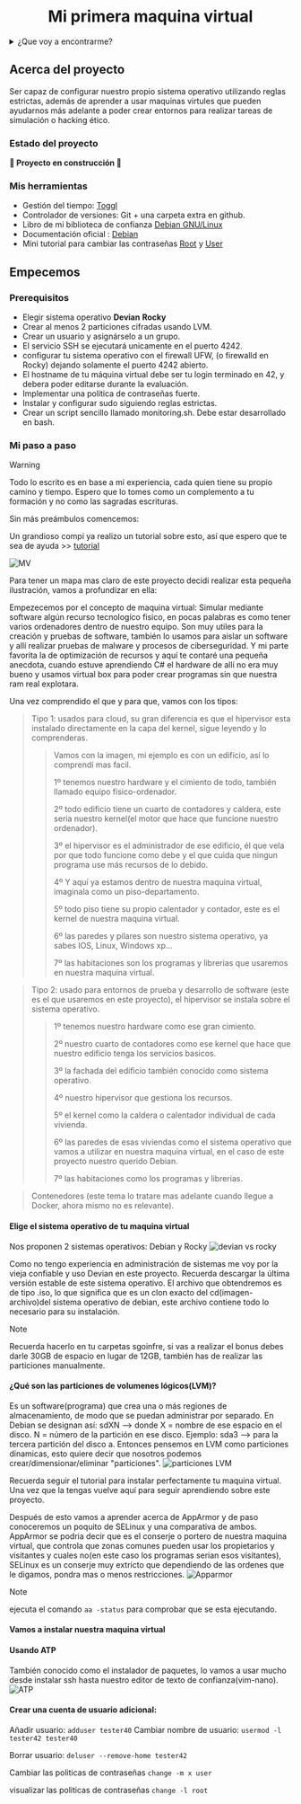 <h1 align="center"> Mi primera maquina virtual </h1>

<details>
  <summary>¿Que voy a encontrarme?</summary>
  <ol>
    <li>
      <a href="#Acerca-del-proyecto">Acerca del proyecto</a>
      <ul>
        <li><a href="#estado-del-proyecto">Estado del proyecto</a></li>
        <li><a href="#Mis-herramientas">Mis herramientas</a></li>
      </ul>
    </li>
    <li>
      <a href="#Empecemos">Empecemos</a>
      <ul>
        <li><a href="#prerequisitos">Prerequisitos</a></li>
        <li><a href="#Mi-paso-a-paso">Mi paso a paso</a></li>
      </ul>
    </li>
    <li><a href="#Pongamoslo-a-prueba">Pongamoslo a prueba</a></li>
    <li><a href="#roadmap">Roadmap</a></li>
  </ol>
</details>

## Acerca del proyecto

Ser capaz de configurar nuestro propio sistema operativo utilizando reglas estrictas, además de aprender a usar maquinas virtules que pueden ayudarnos más adelante
a poder crear entornos para realizar tareas de simulación o hacking ético.

### Estado del proyecto
**:construction: Proyecto en construcción :construction:**

### Mis herramientas

* Gestión del tiempo: [Toggl](https://chrome.google.com/webstore/detail/toggl-track-productivity/oejgccbfbmkkpaidnkphaiaecficdnfn)
* Controlador de versiones: Git + una carpeta extra en github.
* Libro de mi biblioteca de confianza [Debian GNU/Linux](https://www.llibrerialagralla.cat/llibre-tecnic/454097-debian-gnulinux-guia-practica.html)
* Documentación oficial : [Debian](https://www.debian.org/doc/manuals/debian-reference/debian-reference.es.pdf)
* Mini tutorial para cambiar las contraseñas [Root](https://www.hostinger.es/tutoriales/cambiar-contrasena-linux) y [User](https://nordpass.com/es/blog/how-to-change-password-linux/)

## Empecemos

### Prerequisitos
* Elegir sistema operativo **Devian** **Rocky**
* Crear al menos 2 particiones cifradas usando LVM.
* Crear un usuario y asignárselo a un grupo.
* El servicio SSH se ejecutará unicamente en el puerto 4242.
* configurar tu sistema operativo con el firewall UFW, (o firewalld en Rocky) dejando solamente el puerto 4242 abierto.
* El hostname de tu máquina virtual debe ser tu login terminado en 42, y debera poder editarse durante la evaluación.
* Implementar una política de contraseñas fuerte.
* Instalar y configurar sudo siguiendo reglas estrictas.
* Crear un script sencillo llamado monitoring.sh. Debe estar desarrollado en bash.

### Mi paso a paso

> [!WARNING]
> 
> Todo lo escrito es en base a mi experiencia, cada quien tiene su propio camino y tiempo. Espero que lo tomes como un complemento a tu formación y no como las sagradas escrituras.

Sin más preámbulos comencemos:

Un grandioso compi ya realizo un tutorial sobre esto, así que espero que te sea de ayuda >> [tutorial](https://github.com/gemartin99/Born2beroot-Tutorial)

![MV](https://github.com/abbyenredes/42-Madrid-Cursus/blob/main/doc/MV.jpg)

Para tener un mapa mas claro de este proyecto decidi realizar esta pequeña ilustración, vamos a profundizar en ella:

Empezecemos por el concepto de maquina virtual: Simular mediante software algún recurso tecnologíco fisico, en pocas palabras es como tener varios ordenadores dentro de nuestro equipo. Son muy utiles para la creación y pruebas de software, también lo usamos para aislar un software y allí realizar pruebas de malware y procesos de ciberseguridad. Y mi parte favorita la de optimización de recursos y aquí te contaré una pequeña anecdota, cuando estuve aprendiendo C# el hardware de allí no era muy bueno y usamos virtual box para poder crear programas sin que nuestra ram real explotara.

Una vez comprendido el que y para que, vamos con los tipos:
> Tipo 1: usados para cloud, su gran diferencia es que el hipervisor esta instalado directamente en la capa del kernel, sigue leyendo y lo comprenderas.
>> Vamos con la imagen, mi ejemplo es con un edificio, así lo comprendí mas facil.
>> 
>> 1º tenemos nuestro hardware y el cimiento de todo, también llamado equipo fisico-ordenador.
>> 
>> 2º todo edificio tiene un cuarto de contadores y caldera, este seria nuestro kernel(el motor que hace que funcione nuestro ordenador).
>> 
>> 3º el hipervisor es el administrador de ese edificio, él que vela por que todo funcione como debe y el que cuida que ningun programa use más recursos de lo debido.
>>
>> 4º Y aquí ya estamos dentro de nuestra maquina virtual, imaginala como un piso-departamento.
>>
>> 5º todo piso tiene su propio calentador y contador, este es el kernel de nuestra maquina virtual.
>> 
>> 6º las paredes y pilares son nuestro sistema operativo, ya sabes IOS, Linux, Windows xp...
>> 
>> 7º las habitaciones son los programas y librerias que usaremos en nuestra maquina virtual.
>>

> Tipo 2: usado para entornos de prueba y desarrollo de software (este es el que usaremos en este proyecto), el hipervisor se instala sobre el sistema operativo.
>>
>> 1º tenemos nuestro hardware como ese gran cimiento.
>>
>> 2º nuestro cuarto de contadores como ese kernel que hace que nuestro edificio tenga los servicios basicos.
>>
>> 3º la fachada del edificio también conocido como sistema operativo.
>>
>> 4º nuestro hipervisor que gestiona los recursos.
>>
>> 5º el kernel como la caldera o calentador individual de cada vivienda.
>>
>> 6º las paredes de esas viviendas como el sistema operativo que vamos a utilizar en nuestra maquina virtual, en el caso de este proyecto nuestro querido Debian.
>>
>> 7º las habitaciones como los programas y librerias.
>>

> Contenedores (este tema lo tratare mas adelante cuando llegue a Docker, ahora mismo no es relevante).

#### Elige el sistema operativo de tu maquina virtual
Nos proponen 2 sistemas operativos: Debian y Rocky
![devian vs rocky](https://github.com/abbyenredes/42-Madrid-Cursus/blob/main/doc/devian%20vs%20rocky.jpg)

Como no tengo experiencia en administración de sistemas me voy por la vieja confiable y uso Devian en este proyecto. Recuerda descargar la última versión estable de este sistema operativo. El archivo que obtendremos es de tipo .iso, lo que significa que es un clon exacto del cd(imagen-archivo)del sistema operativo de debian, este archivo contiene todo lo necesario para su instalación.

> [!NOTE]
> Recuerda hacerlo en tu carpetas sgoinfre, si vas a realizar el bonus debes darle 30GB de espacio en lugar de 12GB, también has de realizar las particiones manualmente.

#### ¿Qué son las particiones de volumenes lógicos(LVM)?

Es un software(programa) que crea una o más regiones de almacenamiento, de modo que se puedan administrar por separado.
En Debian se designan así: sdXN --> donde X = nombre de ese espacio en el disco. N = número de la partición en ese disco.
Ejemplo: sda3 --> para la tercera partición del disco a.
Entonces pensemos en LVM como particiones dinamicas, esto quiere decir que nosotros podemos crear/dimensionar/eliminar "particiones". 
![particiones LVM](https://github.com/abbyenredes/42-Madrid-Cursus/blob/main/doc/fraccionamiento%20con%20LVM.jpg)

Recuerda seguir el tutorial para instalar perfectamente tu maquina virtual. Una vez que la tengas vuelve aquí para seguir aprendiendo sobre este proyecto.

Después de esto vamos a aprender acerca de AppArmor y de paso conoceremos un poquito de SELinux y una comparativa de ambos.
AppArmor se podria decir que es el conserje o portero de nuestra maquina virtual, que controla que zonas comunes pueden usar los propietarios y visitantes y cuales no(en este caso los programas serian esos visitantes), SELinux es un conserje muy extricto que dependiendo de las ordenes que le digamos, pondra mas o menos restricciones.
![Apparmor](https://github.com/abbyenredes/42-Madrid-Cursus/blob/main/doc/MAC.jpg)

> [!note]
> ejecuta el comando ```aa -status``` para comprobar que se esta ejecutando.
#### Vamos a instalar nuestra maquina virtual

#### Usando ATP
También conocido como el instalador de paquetes, lo vamos a usar mucho desde instalar ssh hasta nuestro editor de texto de confianza(vim-nano).
![ATP](https://github.com/abbyenredes/42-Madrid-Cursus/blob/main/doc/APT.jpg)
#### Crear una cuenta de usuario adicional:

Añadir usuario:
```adduser tester40```
Cambiar nombre de usuario:
```usermod -l tester42 tester40```

Borrar usuario:
```deluser --remove-home tester42```


Cambiar las politicas de contraseñas
```change -m x user```

visualizar las politicas de contraseñas
```change -l root```

